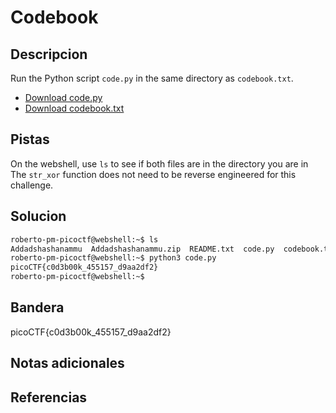 # Codebook


## Descripcion
Run the Python script `code.py` in the same directory as `codebook.txt`.

-   [Download code.py](https://artifacts.picoctf.net/c/100/code.py)
-   [Download codebook.txt](https://artifacts.picoctf.net/c/100/codebook.txt)
## Pistas
On the webshell, use `ls` to see if both files are in the directory you are in
The `str_xor` function does not need to be reverse engineered for this challenge.

## Solucion
```bash
roberto-pm-picoctf@webshell:~$ ls
Addadshashanammu  Addadshashanammu.zip  README.txt  code.py  codebook.txt  convertme.py  runme.py
roberto-pm-picoctf@webshell:~$ python3 code.py
picoCTF{c0d3b00k_455157_d9aa2df2}
roberto-pm-picoctf@webshell:~$ 

```
## Bandera
picoCTF{c0d3b00k_455157_d9aa2df2}
## Notas adicionales


## Referencias
